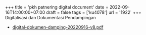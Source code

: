 +++
title = 'pkh patnering digital document'
date = 2022-09-16T14:00:00+07:00
draft = false
tags = ['ku4078']
url = '1922'
+++
Digitalisasi dan Dokumentasi Pendampingan
<!--more-->

+ [digital-dokumen-damping-20220916-v8.pdf](https://zenodo.org/doi/10.5281/zenodo.7084453)
